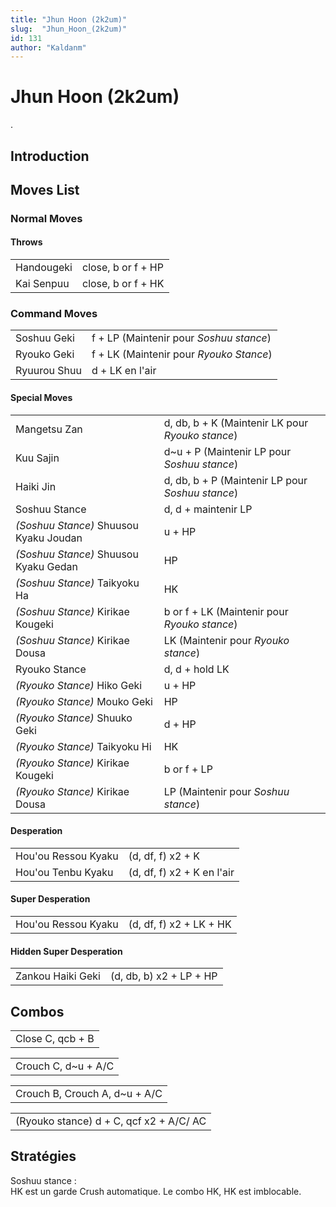 ```yaml
---
title: "Jhun Hoon (2k2um)"
slug:  "Jhun_Hoon_(2k2um)"
id: 131
author: "Kaldanm"
---
```


# Jhun Hoon (2k2um)

.

## Introduction

## Moves List

### Normal Moves

#### Throws

|            |                    |
|------------|--------------------|
| Handougeki | close, b or f + HP |
| Kai Senpuu | close, b or f + HK |

### Command Moves

|              |                                         |
|--------------|-----------------------------------------|
| Soshuu Geki  | f + LP (Maintenir pour *Soshuu stance*) |
| Ryouko Geki  | f + LK (Maintenir pour *Ryouko Stance*) |
| Ryuurou Shuu | d + LK en l'air                         |

#### Special Moves

|                                        |                                                  |
|----------------------------------------|--------------------------------------------------|
| Mangetsu Zan                           | d, db, b + K (Maintenir LK pour *Ryouko stance*) |
| Kuu Sajin                              | d\~u + P (Maintenir LP pour *Soshuu stance*)     |
| Haiki Jin                              | d, db, b + P (Maintenir LP pour *Soshuu stance*) |
| Soshuu Stance                          | d, d + maintenir LP                              |
| *(Soshuu Stance)* Shuusou Kyaku Joudan | u + HP                                           |
| *(Soshuu Stance)* Shuusou Kyaku Gedan  | HP                                               |
| *(Soshuu Stance)* Taikyoku Ha          | HK                                               |
| *(Soshuu Stance)* Kirikae Kougeki      | b or f + LK (Maintenir pour *Ryouko stance*)     |
| *(Soshuu Stance)* Kirikae Dousa        | LK (Maintenir pour *Ryouko stance*)              |
| Ryouko Stance                          | d, d + hold LK                                   |
| *(Ryouko Stance)* Hiko Geki            | u + HP                                           |
| *(Ryouko Stance)* Mouko Geki           | HP                                               |
| *(Ryouko Stance)* Shuuko Geki          | d + HP                                           |
| *(Ryouko Stance)* Taikyoku Hi          | HK                                               |
| *(Ryouko Stance)* Kirikae Kougeki      | b or f + LP                                      |
| *(Ryouko Stance)* Kirikae Dousa        | LP (Maintenir pour *Soshuu stance*)              |

#### Desperation

|                     |                            |
|---------------------|----------------------------|
| Hou'ou Ressou Kyaku | (d, df, f) x2 + K          |
| Hou'ou Tenbu Kyaku  | (d, df, f) x2 + K en l'air |

#### Super Desperation

|                     |                         |
|---------------------|-------------------------|
| Hou'ou Ressou Kyaku | (d, df, f) x2 + LK + HK |

#### Hidden Super Desperation

|                   |                         |
|-------------------|-------------------------|
| Zankou Haiki Geki | (d, db, b) x2 + LP + HP |

## Combos

|                  |
|------------------|
| Close C, qcb + B |

|                      |
|----------------------|
| Crouch C, d\~u + A/C |

|                                |
|--------------------------------|
| Crouch B, Crouch A, d\~u + A/C |

|                                         |
|-----------------------------------------|
| (Ryouko stance) d + C, qcf x2 + A/C/ AC |

## Stratégies

Soshuu stance :  
HK est un garde Crush automatique. Le combo HK, HK est imblocable.  

